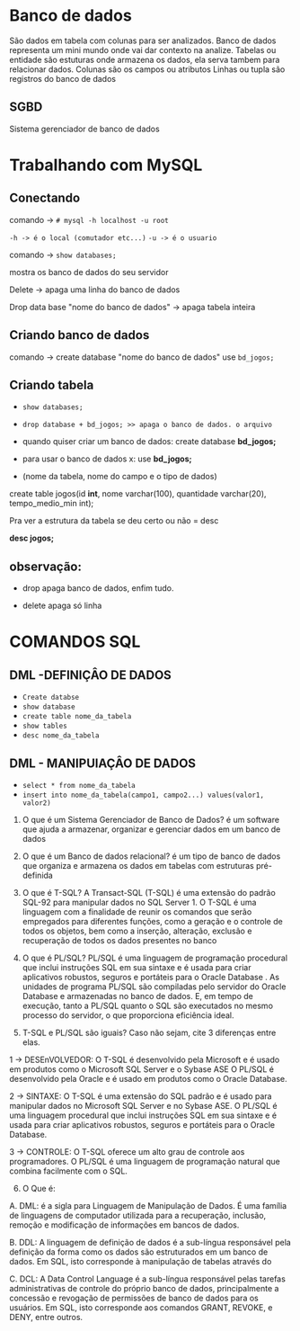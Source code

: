 # Banco de dados    
São dados em tabela com colunas para ser analizados.
Banco de dados representa um mini mundo onde vai dar contexto na analize.
Tabelas ou entidade são estuturas onde armazena os dados, ela serva tambem para relacionar dados.
Colunas são os campos ou atributos
Linhas ou tupla são registros do banco de dados
## SGBD
Sistema gerenciador de banco de dados

# Trabalhando com MySQL
## Conectando
comando -> `# mysql -h localhost -u root`
 
`-h -> é o local (comutador etc...)`
`-u -> é o usuario`

comando -> `show databases;`

mostra os banco de dados do seu servidor

Delete -> apaga uma linha do banco de dados 

Drop data base "nome do banco de dados" -> apaga tabela inteira


## Criando banco de dados

comando -> create database "nome do banco de dados"    use `bd_jogos;`


## Criando tabela 

* `show databases;`
 
* `drop database + bd_jogos; >> apaga o banco de dados. o arquivo`
 
* quando quiser criar um banco de dados: create database  **bd_jogos;**
 
* para usar o banco de dados x: use **bd_jogos;**
 
* (nome da tabela, nome do campo e o tipo de dados)
 
create table  jogos(id **int**, nome varchar(100), quantidade varchar(20), tempo_medio_min int);
 
Pra ver a estrutura  da tabela se deu certo ou não = desc
 
**desc jogos;**
 
## observação:
 
* drop apaga banco de dados, enfim tudo.
 
* delete apaga só linha

# COMANDOS SQL
## DML -DEFINIÇÂO DE DADOS
 - `Create databse`
 - `show database`
 - `create table nome_da_tabela`
 - `show tables`
 - `desc nome_da_tabela`

## DML - MANIPUlAÇÂO DE DADOS
- `select * from nome_da_tabela`
- `insert into nome_da_tabela(campo1, campo2...) values(valor1, valor2)`



1. O que é um Sistema Gerenciador de Banco de Dados?
     é um software que ajuda a armazenar, organizar e gerenciar dados em um banco de dados

2. O que é um Banco de dados relacional?
    é um tipo de banco de dados que organiza e armazena os dados em tabelas com estruturas pré-definida

3. O que é T-SQL?
A Transact-SQL (T-SQL) é uma extensão do padrão SQL-92 para manipular dados no SQL Server 1.
O T-SQL é uma linguagem com a finalidade de reunir os comandos que serão empregados para diferentes funções, como a geração e o controle de todos os objetos, bem como a inserção, alteração, exclusão e recuperação de todos os dados presentes no banco 

4. O que é PL/SQL?
PL/SQL é uma linguagem de programação procedural que inclui instruções SQL em sua sintaxe e é usada para criar aplicativos robustos, seguros e portáteis para o Oracle Database . As unidades de programa PL/SQL são compiladas pelo servidor do Oracle Database e armazenadas no banco de dados. E, em tempo de execução, tanto a PL/SQL quanto o SQL são executados no mesmo processo do servidor, o que proporciona eficiência ideal.

5. T-SQL e PL/SQL são iguais? Caso não sejam, cite 3 diferenças entre elas.

1 -> DESEnVOLVEDOR: O T-SQL é desenvolvido pela Microsoft e é usado em produtos como o Microsoft SQL Server e o Sybase ASE  O PL/SQL é desenvolvido pela Oracle e é usado em produtos como o Oracle Database.

2 -> SINTAXE:  O T-SQL é uma extensão do SQL padrão e é usado para manipular dados no Microsoft SQL Server e no Sybase ASE. O PL/SQL é uma linguagem procedural que inclui instruções SQL em sua sintaxe e é usada para criar aplicativos robustos, seguros e portáteis para o Oracle Database.

3 -> CONTROLE: O T-SQL oferece um alto grau de controle aos programadores. O PL/SQL é uma linguagem de programação natural que combina facilmente com o SQL.

6. O Que é:

A. DML:
 é a sigla para Linguagem de Manipulação de Dados. É uma família de linguagens de computador utilizada para a recuperação, inclusão, remoção e modificação de informações em bancos de dados.

B. DDL:
 A linguagem de definição de dados é a sub-língua responsável pela definição da forma como os dados são estruturados em um banco de dados. Em SQL, isto corresponde à manipulação de tabelas através do 

C. DCL:
A Data Control Language é a sub-língua responsável pelas tarefas administrativas de controle do próprio banco de dados, principalmente a concessão e revogação de permissões de banco de dados para os usuários. Em SQL, isto corresponde aos comandos GRANT, REVOKE, e DENY, entre outros.
